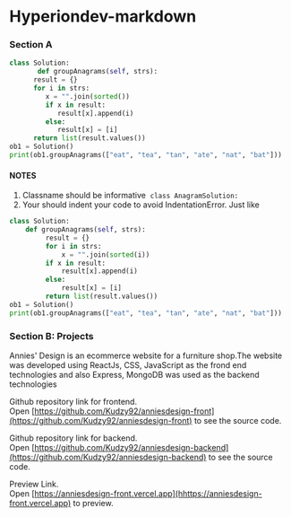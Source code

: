 # Hyperiondev-markdown

### Section A

```python
class Solution:
       def groupAnagrams(self, strs):
      result = {}
      for i in strs:
         x = "".join(sorted())
         if x in result:
            result[x].append(i)
         else:
            result[x] = [i]
      return list(result.values())
ob1 = Solution()
print(ob1.groupAnagrams(["eat", "tea", "tan", "ate", "nat", "bat"]))
```

#### NOTES

1.  Classname should be informative  `class AnagramSolution:`
2.  Your should indent your code to avoid IndentationError. Just like

```python
class Solution:
    def groupAnagrams(self, strs):
         result = {}
         for i in strs:
             x = "".join(sorted(i))
         if x in result:
             result[x].append(i)
         else:
             result[x] = [i]
         return list(result.values())
ob1 = Solution()
print(ob1.groupAnagrams(["eat", "tea", "tan", "ate", "nat", "bat"]))
```

### Section B: Projects

Annies' Design is an ecommerce website for a furniture shop.The website was developed using ReactJs, CSS, JavaScript as the frond end technologies and also Express, MongoDB was used as the backend technologies

Github repository link for frontend.  
Open [https://github.com/Kudzy92/anniesdesign-front](https://github.com/Kudzy92/anniesdesign-front) to see the source code.

Github repository link for backend.  
Open [https://github.com/Kudzy92/anniesdesign-backend](https://github.com/Kudzy92/anniesdesign-backend) to see the source code.

Preview Link.  
Open [https://anniesdesign-front.vercel.app](hhttps://anniesdesign-front.vercel.app) to preview.
